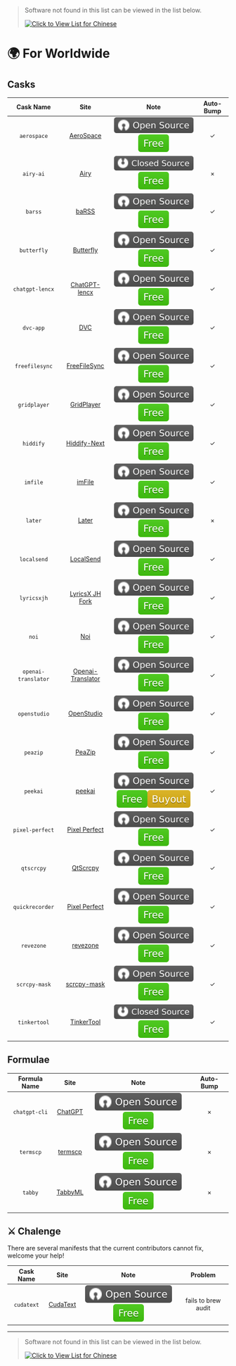 <!-- markdownlint-disable MD041 -->

> Software not found in this list can be viewed in the list below.
>
> [![Click to View List for Chinese](https://img.shields.io/badge/List_for_Chinese-red?style=for-the-badge&logo=homebrew&label=Click%20to%20view)](https://github.com/Brewforge/homebrew-chinese/blob/main/%E5%88%97%E8%A1%A8.md)

# 🌍 For Worldwide

## Casks

|      Cask Name      |                                    Site                                     |                                     Note                                     | Auto-Bump |
| :-----------------: | :-------------------------------------------------------------------------: | :--------------------------------------------------------------------------: | :-------: |
|     `aerospace`     |            [AeroSpace](https://github.com/nikitabobko/AeroSpace)            |                     ![a](assets/a.svg)![1](assets/1.svg)                     |    ✓     |
|      `airy-ai`      |                         [Airy](https://colink.in/)                          |                     ![b](assets/b.svg)![1](assets/1.svg)                     |     ×     |
|       `barss`       |                  [baRSS](https://relikd.de/projects/barss)                  |                     ![a](assets/a.svg)![1](assets/1.svg)                     |    ✓     |
|     `butterfly`     |            [Butterfly](https://github.com/LinwoodDev/Butterfly)             |                     ![a](assets/a.svg)![1](assets/1.svg)                     |    ✓     |
|   `chatgpt-lencx`   |              [ChatGPT-lencx](https://github.com/lencx/ChatGPT)              |                     ![a](assets/a.svg)![1](assets/1.svg)                     |    ✓     |
|      `dvc-app`      |                           [DVC](https://dvc.org)                            |                     ![a](assets/a.svg)![1](assets/1.svg)                     |    ✓     |
|   `freefilesync`    |                  [FreeFileSync](https://freefilesync.org)                   |                     ![a](assets/a.svg)![1](assets/1.svg)                     |    ✓     |
|    `gridplayer`     |            [GridPlayer](https://github.com/vzhd1701/gridplayer)             |                     ![a](assets/a.svg)![1](assets/1.svg)                     |    ✓     |
|      `hiddify`      |                    [Hiddify-Next](https://hiddify.com/)                     |                     ![a](assets/a.svg)![1](assets/1.svg)                     |    ✓     |
|      `imfile`       |                        [imFile](https://imfile.io/)                         |                     ![a](assets/a.svg)![1](assets/1.svg)                     |    ✓     |
|       `later`       |                        [Later](https://getlater.app)                        |                     ![a](assets/a.svg)![1](assets/1.svg)                     |     ×     |
|     `localsend`     |                     [LocalSend](https://localsend.org)                      |                     ![a](assets/a.svg)![1](assets/1.svg)                     |    ✓     |
|     `lyricsxjh`     |     [LyricsX JH Fork](https://github.com/JH-Application-Forks/LyricsX)      |                     ![a](assets/a.svg)![1](assets/1.svg)                     |    ✓     |
|        `noi`        |                     [Noi](https://github.com/lencx/Noi)                     |                     ![a](assets/a.svg)![1](assets/1.svg)                     |    ✓     |
| `openai-translator` | [Openai-Translator](https://github.com/openai-translator/openai-translator) | ![a](assets/a.svg)![1](assets/1.svg) |    ✓     |
|    `openstudio`     |              [OpenStudio](https://github.com/NREL/OpenStudio)               |                     ![a](assets/a.svg)![1](assets/1.svg)                     |    ✓     |
|      `peazip`       |                 [PeaZip](https://github.com/peazip/PeaZip)                  |                     ![a](assets/a.svg)![1](assets/1.svg)                     |    ✓     |
|      `peekai`       |             [peekai](https://prateekkeshari.gumroad.com/l/peek)             |            ![a](assets/a.svg)![1](assets/1.svg)![2](assets/2.svg)            |    ✓     |
|   `pixel-perfect`   |     [Pixel Perfect](https://github.com/cormiertyshawn895/PixelPerfect)      |                     ![a](assets/a.svg)![1](assets/1.svg)                     |    ✓     |
|     `qtscrcpy`      |              [QtScrcpy](https://github.com/barry-ran/QtScrcpy)              |                     ![a](assets/a.svg)![1](assets/1.svg)                     |    ✓     |
|   `quickrecorder`   |         [Pixel Perfect](https://github.com/lihaoyun6/QuickRecorder)         |                     ![a](assets/a.svg)![1](assets/1.svg)                     |    ✓     |
|     `revezone`      |                      [revezone](https://revezone.com/)                      |                     ![a](assets/a.svg)![1](assets/1.svg)                     |    ✓     |
|    `scrcpy-mask`    |           [scrcpy-mask](https://github.com/AkiChase/scrcpy-mask)            |                     ![a](assets/a.svg)![1](assets/1.svg)                     |    ✓     |
|    `tinkertool`     |          [TinkerTool](https://www.bresink.com/osx/TinkerTool.html)          |                     ![b](assets/b.svg)![1](assets/1.svg)                     |    ✓     |

## Formulae

| Formula Name  |                         Site                         |                 Note                 | Auto-Bump |
| :-----------: | :--------------------------------------------------: | :----------------------------------: | :-------: |
| `chatgpt-cli` |      [ChatGPT](https://github.com/j178/chatgpt)      | ![a](assets/a.svg)![1](assets/1.svg) |     ×     |
|   `termscp`   |     [termscp](https://github.com/veeso/termscp)      | ![a](assets/a.svg)![1](assets/1.svg) |     ×     |
|    `tabby`    |     [TabbyML](https://github.com/TabbyML/tabby)      | ![a](assets/a.svg)![1](assets/1.svg) |     ×     |

## ⚔️ Chalenge

There are several manifests that the current contributors cannot fix, welcome your help!

| Cask Name  |                  Site                  |                 Note                 |       Problem       |
| :--------: | :------------------------------------: | :----------------------------------: | :-----------------: |
| `cudatext` | [CudaText](https://cudatext.github.io) | ![a](assets/a.svg)![1](assets/1.svg) | fails to brew audit |

---

> Software not found in this list can be viewed in the list below.
>
> [![Click to View List for Chinese](https://img.shields.io/badge/List_for_Chinese-red?style=for-the-badge&logo=homebrew&label=Click%20to%20view)](https://github.com/Brewforge/homebrew-chinese/blob/main/%E5%88%97%E8%A1%A8.md)
